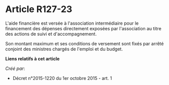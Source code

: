 # Article R127-23

L'aide financière est versée à l'association intermédiaire pour le financement des dépenses directement exposées par
l'association au titre des actions de suivi et d'accompagnement. 

Son montant maximum et ses conditions de versement sont fixés par arrêté conjoint des ministres chargés de l'emploi et du
budget.

**Liens relatifs à cet article**

_Créé par_:

  - Décret n°2015-1220 du 1er octobre 2015 - art. 1
